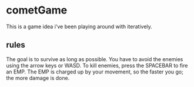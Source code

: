 # cometGame
This is a game idea i've been playing around with iteratively.

## rules
The goal is to survive as long as possible. You have to avoid the enemies using the arrow keys or WASD. To kill enemies, press the SPACEBAR to fire an EMP. The EMP is charged up by your movement, so the faster you go; the more damage is done.

